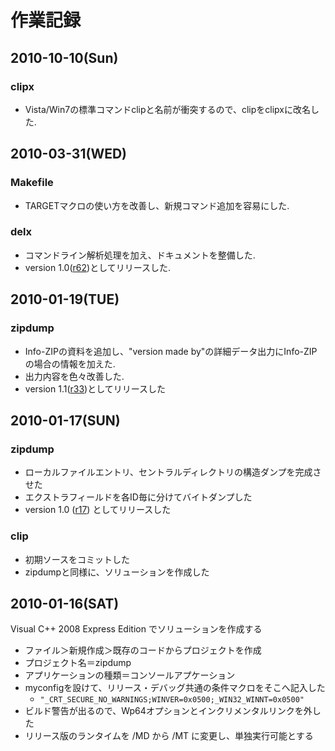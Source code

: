# 作業記録

## 2010-10-10(Sun)
### clipx
  * Vista/Win7の標準コマンドclipと名前が衝突するので、clipをclipxに改名した.

## 2010-03-31(WED)
### Makefile
  * TARGETマクロの使い方を改善し、新規コマンド追加を容易にした.
### delx
  * コマンドライン解析処理を加え、ドキュメントを整備した.
  * version 1.0([r62](https://code.google.com/p/win32cmdx/source/detail?r=62))としてリリースした.

## 2010-01-19(TUE)
### zipdump
  * Info-ZIPの資料を追加し、"version made by"の詳細データ出力にInfo-ZIPの場合の情報を加えた.
  * 出力内容を色々改善した.
  * version 1.1([r33](https://code.google.com/p/win32cmdx/source/detail?r=33))としてリリースした

## 2010-01-17(SUN)
### zipdump
  * ローカルファイルエントリ、セントラルディレクトリの構造ダンプを完成させた
  * エクストラフィールドを各ID毎に分けてバイトダンプした
  * version 1.0 ([r17](https://code.google.com/p/win32cmdx/source/detail?r=17)) としてリリースした
### clip
  * 初期ソースをコミットした
  * zipdumpと同様に、ソリューションを作成した

## 2010-01-16(SAT)
Visual C++ 2008 Express Edition でソリューションを作成する
  * ファイル＞新規作成＞既存のコードからプロジェクトを作成
  * プロジェクト名＝zipdump
  * アプリケーションの種類＝コンソールアプケーション
  * myconfigを設けて、リリース・デバッグ共通の条件マクロをそこへ記入した
    * `"_CRT_SECURE_NO_WARNINGS;WINVER=0x0500;_WIN32_WINNT=0x0500"`
  * ビルド警告が出るので、Wp64オプションとインクリメンタルリンクを外した
  * リリース版のランタイムを /MD から /MT に変更し、単独実行可能とする
